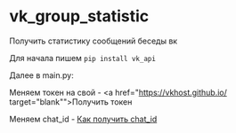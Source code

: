 # vk_group_statistic
Получить статистику сообщений беседы вк

Для начала пишем
<code>pip install vk_api</code>

Далее в main.py:

Меняем токен на свой - <a href="https://vkhost.github.io/ target="blank"">Получить токен<a>
  
Меняем chat_id - <a href="https://imgur.com/a/K5k9GUB" target="blank">Как получить chat_id<a>
